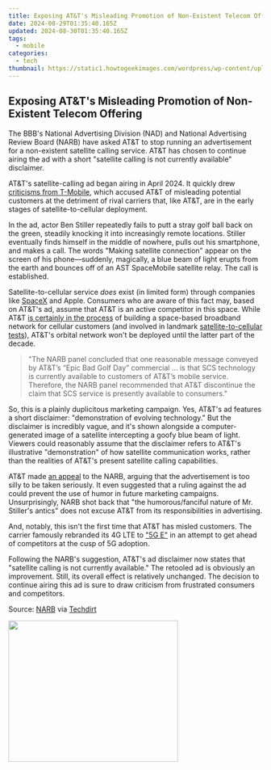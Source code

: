 ```yaml
---
title: Exposing AT&T's Misleading Promotion of Non-Existent Telecom Offering
date: 2024-08-29T01:35:40.165Z
updated: 2024-08-30T01:35:40.165Z
tags:
  - mobile
categories:
  - tech
thumbnail: https://static1.howtogeekimages.com/wordpress/wp-content/uploads/2024/07/21.jpg
---
```


## Exposing AT&T's Misleading Promotion of Non-Existent Telecom Offering

The BBB's National Advertising Division (NAD) and National Advertising Review Board (NARB) have asked AT&T to stop running an advertisement for a non-existent satellite calling service. AT&T has chosen to continue airing the ad with a short "satellite calling is not currently available" disclaimer.

 AT&T's satellite-calling ad began airing in April 2024\. It quickly drew [criticisms from T-Mobile](https://bbbprograms.org/media-center/dd/att-supplemental-coverage-space), which accused AT&T of misleading potential customers at the detriment of rival carriers that, like AT&T, are in the early stages of satellite-to-cellular deployment.

 In the ad, actor Ben Stiller repeatedly fails to putt a stray golf ball back on the green, steadily knocking it into increasingly remote locations. Stiller eventually finds himself in the middle of nowhere, pulls out his smartphone, and makes a call. The words "Making satellite connection" appear on the screen of his phone—suddenly, magically, a blue beam of light erupts from the earth and bounces off of an AST SpaceMobile satellite relay. The call is established.

 Satellite-to-cellular service _does_ exist (in limited form) through companies like [SpaceX](https://facebook-video-footage.techidaily.com/new-dive-into-youtubes-best-practices-for-playlist-design-for-2024/) and Apple. Consumers who are aware of this fact may, based on AT&T's ad, assume that AT&T is an active competitor in this space. While AT&T [is certainly in the process](https://android-pokemon-go.techidaily.com/in-2024-detailed-guide-of-ispoofer-for-pogo-installation-on-infinix-note-30i-drfone-by-drfone-virtual-android/) of building a space-based broadband network for cellular customers (and involved in landmark [satellite-to-cellular tests](https://www.theverge.com/2023/9/19/23879527/att-cellular-satellite-ast-spacemobile-5g)), AT&T's orbital network won't be deployed until the latter part of the decade.

> "The NARB panel concluded that one reasonable message conveyed by AT&T’s “Epic Bad Golf Day” commercial … is that SCS technology is currently available to customers of AT&T’s mobile service. Therefore, the NARB panel recommended that AT&T discontinue the claim that SCS service is presently available to consumers."

 So, this is a plainly duplicitous marketing campaign. Yes, AT&T's ad features a short disclaimer: "demonstration of evolving technology." But the disclaimer is incredibly vague, and it's shown alongside a computer-generated image of a satellite intercepting a goofy blue beam of light. Viewers could reasonably assume that the disclaimer refers to AT&T's illustrative "demonstration" of how satellite communication works, rather than the realities of AT&T's present satellite calling capabilities.

 AT&T made [an appeal](https://bbbprograms.org/media-center/dd/att-supplemental-coverage-space) to the NARB, arguing that the advertisement is too silly to be taken seriously. It even suggested that a ruling against the ad could prevent the use of humor in future marketing campaigns. Unsurprisingly, NARB shot back that "the humorous/fanciful nature of Mr. Stiller's antics" does not excuse AT&T from its responsibilities in advertising.

 And, notably, this isn't the first time that AT&T has misled customers. The carrier famously rebranded its 4G LTE to ["5G E"](https://screen-mirroring-recording.techidaily.com/updated-two-screen-triumph-best-recorder-verdict/) in an attempt to get ahead of competitors at the cusp of 5G adoption.

 Following the NARB's suggestion, AT&T's ad disclaimer now states that "satellite calling is not currently available." The retooled ad is obviously an improvement. Still, its overall effect is relatively unchanged. The decision to continue airing this ad is sure to draw criticism from frustrated consumers and competitors.

 Source: [NARB](https://bbbprograms.org/media-center/dd/narb-att-scs) via [Techdirt](https://www.techdirt.com/2024/08/14/att-gets-a-wrist-slap-for-advertising-a-satellite-calling-service-that-doesnt-exist/)

<ins class="adsbygoogle"
     style="display:block"
     data-ad-format="autorelaxed"
     data-ad-client="ca-pub-7571918770474297"
     data-ad-slot="1223367746"></ins>



<ins class="adsbygoogle"
     style="display:block"
     data-ad-client="ca-pub-7571918770474297"
     data-ad-slot="8358498916"
     data-ad-format="auto"
     data-full-width-responsive="true"></ins>



<!-- affiliate ads begin -->
<a href="https://getlyla.pxf.io/c/5597632/1455723/15391" target="_top" id="1455723"><img src="//a.impactradius-go.com/display-ad/15391-1455723" border="0" alt="" width="336" height="280"/></a><img height="0" width="0" src="https://imp.pxf.io/i/5597632/1455723/15391" style="position:absolute;visibility:hidden;" border="0" />
<!-- affiliate ads end -->